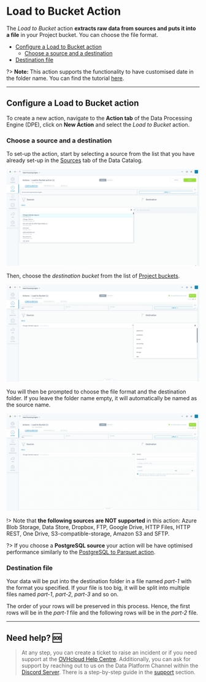 # Load to Bucket Action

The *Load to Bucket* action **extracts raw data from sources and puts it into a file** in your Project bucket. You can choose the file format.

* [Configure a Load to Bucket action](#configure-a-load-to-bucket-action)
  * [Choose a source and a destination](#choose-a-source-and-a-destination)
* [Destination file](#destination-file)

?> **Note:** This action supports the functionality to have customised date in the folder name. You can find the tutorial [here](/en/getting-further/date-in-folder-name/index.md).

---
## Configure a Load to Bucket action

To create a new action, navigate to the **Action tab** of the Data Processing Engine (DPE), click on **New Action** and select the *Load to Bucket* action.

### Choose a source and a destination

To set-up the action, start by selecting a source from the list that you have already set-up in the [Sources](/en/product/data-catalog/sources/index) tab of the Data Catalog.

![select-source](picts/load-buckets-select-source.png)

Then, choose the *destination bucket* from the list of [Project buckets](/en/product/lakehouse-manager/buckets/index.md). 

![list-buckets](picts/load-buckets-list-buckets.png)

You will then be prompted to choose the file format and the destination folder. If you leave the folder name empty, it will automatically be named as the source name.

![select-destination](picts/load-buckets-select-destination.png)

!> Note that **the following sources are NOT supported** in this action: Azure Blob Storage, Data Store, Dropbox, FTP, Google Drive, HTTP Files, HTTP REST, One Drive, S3-compatible-storage, Amazon S3 and SFTP.

?> If you choose a **PostgreSQL source** your action will be have optimised performance similarly to the [PostgreSQL to Parquet action](en/product/dpe/actions/postgresql-to-parquet/index.md).

### Destination file

Your data will be put into the destination folder in a file named *part-1* with the format you specified. If your file is too big, it will be split into multiple files named *part-1*, *part-2*, *part-3* and so on. 

The order of your rows will be preserved in this process. Hence, the first rows will be in the *part-1* file and the following rows will be in the *part-2* file.


---
##  Need help? 🆘

> At any step, you can create a ticket to raise an incident or if you need support at the [OVHcloud Help Centre](https://help.ovhcloud.com/csm/fr-home?id=csm_index). Additionally, you can ask for support by reaching out to us on the Data Platform Channel within the [Discord Server](https://discord.com/channels/850031577277792286/1163465539981672559). There is a step-by-step guide in the [support](#en/support/index.md) section.
